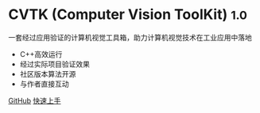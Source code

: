 # CVTK (Computer Vision ToolKit) <small>1.0</small>

一套经过应用验证的计算机视觉工具箱，助力计算机视觉技术在工业应用中落地

- C++高效运行
- 经过实际项目验证效果
- 社区版本算法开源
- 与作者直接互动

[GitHub](https://github.com/willard-yuan/cvtk)
[快速上手](/快速上手/开始)
